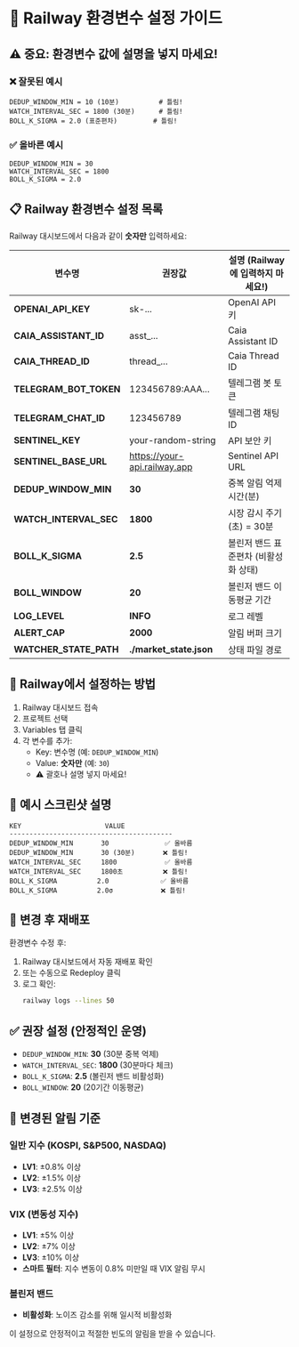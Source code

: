 # 🚨 Railway 환경변수 설정 가이드

## ⚠️ 중요: 환경변수 값에 설명을 넣지 마세요!

### ❌ 잘못된 예시
```
DEDUP_WINDOW_MIN = 10 (10분)          # 틀림!
WATCH_INTERVAL_SEC = 1800 (30분)      # 틀림!
BOLL_K_SIGMA = 2.0 (표준편차)         # 틀림!
```

### ✅ 올바른 예시
```
DEDUP_WINDOW_MIN = 30
WATCH_INTERVAL_SEC = 1800
BOLL_K_SIGMA = 2.0
```

## 📋 Railway 환경변수 설정 목록

Railway 대시보드에서 다음과 같이 **숫자만** 입력하세요:

| 변수명 | 권장값 | 설명 (Railway에 입력하지 마세요!) |
|--------|--------|-----------------------------------|
| **OPENAI_API_KEY** | sk-... | OpenAI API 키 |
| **CAIA_ASSISTANT_ID** | asst_... | Caia Assistant ID |
| **CAIA_THREAD_ID** | thread_... | Caia Thread ID |
| **TELEGRAM_BOT_TOKEN** | 123456789:AAA... | 텔레그램 봇 토큰 |
| **TELEGRAM_CHAT_ID** | 123456789 | 텔레그램 채팅 ID |
| **SENTINEL_KEY** | your-random-string | API 보안 키 |
| **SENTINEL_BASE_URL** | https://your-api.railway.app | Sentinel API URL |
| **DEDUP_WINDOW_MIN** | **30** | 중복 알림 억제 시간(분) |
| **WATCH_INTERVAL_SEC** | **1800** | 시장 감시 주기(초) = 30분 |
| **BOLL_K_SIGMA** | **2.5** | 볼린저 밴드 표준편차 (비활성화 상태) |
| **BOLL_WINDOW** | **20** | 볼린저 밴드 이동평균 기간 |
| **LOG_LEVEL** | **INFO** | 로그 레벨 |
| **ALERT_CAP** | **2000** | 알림 버퍼 크기 |
| **WATCHER_STATE_PATH** | **./market_state.json** | 상태 파일 경로 |

## 🔧 Railway에서 설정하는 방법

1. Railway 대시보드 접속
2. 프로젝트 선택
3. Variables 탭 클릭
4. 각 변수를 추가:
   - Key: 변수명 (예: `DEDUP_WINDOW_MIN`)
   - Value: **숫자만** (예: `30`)
   - ⚠️ 괄호나 설명 넣지 마세요!

## 📝 예시 스크린샷 설명

```
KEY                     VALUE
-----------------------------------------
DEDUP_WINDOW_MIN       30              ✅ 올바름
DEDUP_WINDOW_MIN       30 (30분)       ❌ 틀림!
WATCH_INTERVAL_SEC     1800            ✅ 올바름  
WATCH_INTERVAL_SEC     1800초          ❌ 틀림!
BOLL_K_SIGMA          2.0             ✅ 올바름
BOLL_K_SIGMA          2.0σ            ❌ 틀림!
```

## 🚀 변경 후 재배포

환경변수 수정 후:
1. Railway 대시보드에서 자동 재배포 확인
2. 또는 수동으로 Redeploy 클릭
3. 로그 확인:
   ```bash
   railway logs --lines 50
   ```

## ✅ 권장 설정 (안정적인 운영)

- `DEDUP_WINDOW_MIN`: **30** (30분 중복 억제)
- `WATCH_INTERVAL_SEC`: **1800** (30분마다 체크)
- `BOLL_K_SIGMA`: **2.5** (볼린저 밴드 비활성화)
- `BOLL_WINDOW`: **20** (20기간 이동평균)

## 📢 변경된 알림 기준

### 일반 지수 (KOSPI, S&P500, NASDAQ)
- **LV1**: ±0.8% 이상
- **LV2**: ±1.5% 이상
- **LV3**: ±2.5% 이상

### VIX (변동성 지수)
- **LV1**: ±5% 이상
- **LV2**: ±7% 이상
- **LV3**: ±10% 이상
- **스마트 필터**: 지수 변동이 0.8% 미만일 때 VIX 알림 무시

### 볼린저 밴드
- **비활성화**: 노이즈 감소를 위해 일시적 비활성화

이 설정으로 안정적이고 적절한 빈도의 알림을 받을 수 있습니다.